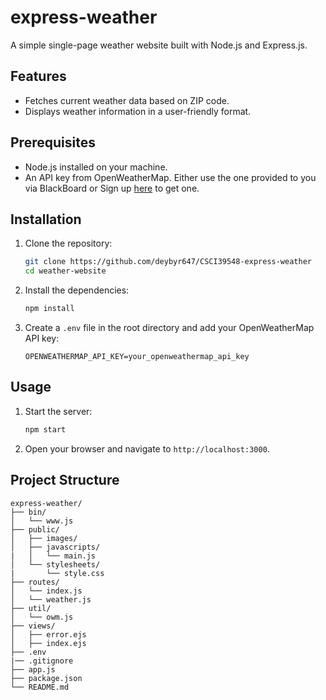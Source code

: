 # express-weather

A simple single-page weather website built with Node.js and Express.js.

## Features

- Fetches current weather data based on ZIP code.
- Displays weather information in a user-friendly format.

## Prerequisites

- Node.js installed on your machine.
- An API key from OpenWeatherMap. Either use the one provided to you via BlackBoard or Sign up [here](https://home.openweathermap.org/users/sign_up) to get one.

## Installation

1. Clone the repository:
    ```bash
    git clone https://github.com/deybyr647/CSCI39548-express-weather
    cd weather-website
    ```

2. Install the dependencies:
    ```bash
    npm install
    ```

3. Create a `.env` file in the root directory and add your OpenWeatherMap API key:
    ```env
    OPENWEATHERMAP_API_KEY=your_openweathermap_api_key
    ```

## Usage

1. Start the server:
    ```bash
    npm start
    ```

2. Open your browser and navigate to `http://localhost:3000`.

## Project Structure

```plaintext
express-weather/
├── bin/
│   └── www.js
├── public/
│   ├── images/
│   ├── javascripts/
|   │   └── main.js
│   └── stylesheets/
|       └── style.css
├── routes/
│   └── index.js
│   └── weather.js
├── util/
│   └── owm.js
├── views/
│   ├── error.ejs
│   ├── index.ejs
├── .env
|── .gitignore
├── app.js
├── package.json
└── README.md
